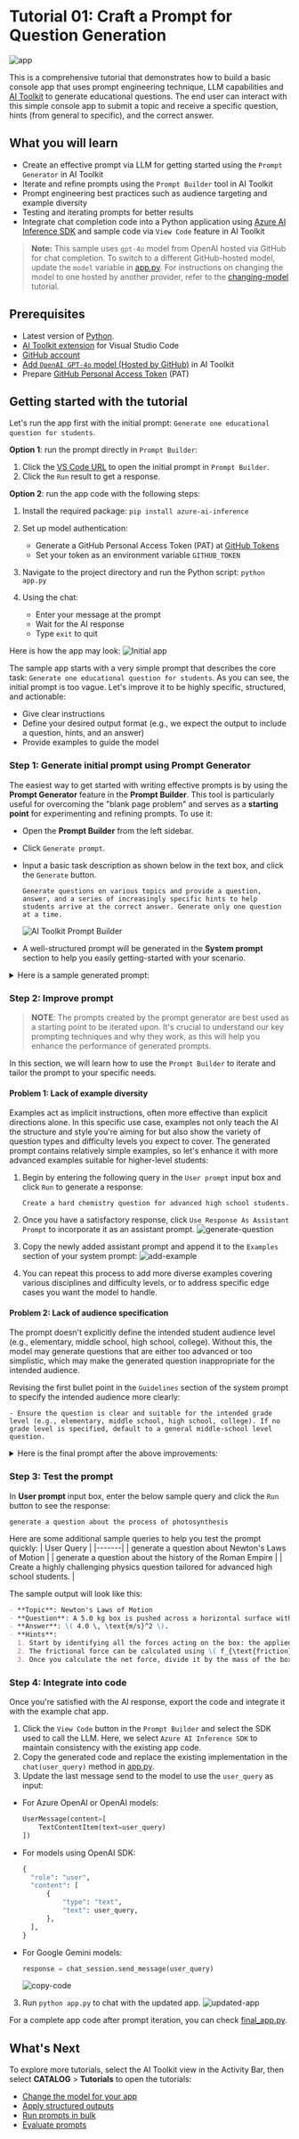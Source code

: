 # Tutorial 01: Craft a Prompt for Question Generation

![app](./images/app.gif)

This is a comprehensive tutorial that demonstrates how to build a basic console app that uses prompt engineering technique, LLM capabilities and [AI Toolkit](https://aka.ms/aitoolkit/doc) to generate educational questions. The end user can interact with this simple console app to submit a topic and receive a specific question, hints (from general to specific), and the correct answer.

## What you will learn
- Create an effective prompt via LLM for getting started using the `Prompt Generator` in AI Toolkit
- Iterate and refine prompts using the `Prompt Builder` tool in AI Toolkit
- Prompt engineering best practices such as audience targeting and example diversity
- Testing and iterating prompts for better results
- Integrate chat completion code into a Python application using [Azure AI Inference SDK](https://learn.microsoft.com/rest/api/aifoundry/modelinference/) and sample code via `View Code` feature in AI Toolkit

> **Note:** This sample uses `gpt-4o` model from OpenAI hosted via GitHub for chat completion. To switch to a different GitHub-hosted model, update the `model` variable in [app.py](./app.py). For instructions on changing the model to one hosted by another provider, refer to the [changing-model](https://github.com/microsoft/windows-ai-studio-templates/tree/dev/tutorials/02_switch_models#readme) tutorial.

## Prerequisites
- Latest version of [Python](https://www.python.org/downloads/).
- [AI Toolkit extension](https://code.visualstudio.com/docs/intelligentapps/overview#_install-and-setup) for Visual Studio Code
- [GitHub account](https://docs.github.com/en/get-started/start-your-journey/creating-an-account-on-github)
- [Add `OpenAI GPT-4o` model (Hosted by GitHub)](https://code.visualstudio.com/docs/intelligentapps/models#_find-a-model) in AI Toolkit
- Prepare [GitHub Personal Access Token](https://docs.github.com/en/authentication/keeping-your-account-and-data-secure/managing-your-personal-access-tokens) (PAT)

## Getting started with the tutorial
Let's run the app first with the initial prompt: `Generate one educational question for students`.

**Option 1**: run the prompt directly in `Prompt Builder`:
1. Click the [VS Code URL](vscode://ms-windows-ai-studio.windows-ai-studio/open_prompt_builder?model_id=github/gpt-4o&&system_prompt_file=prompt.aitk.txt&&user_prompt=generate%20a%20question%20about%20Newton%27s%20Laws%20of%20Motion) to open the initial prompt in `Prompt Builder`.
2. Click the `Run` result to get a response.

**Option 2**: run the app code with the following steps:
1. Install the required package: `pip install azure-ai-inference`
2. Set up model authentication:
    - Generate a GitHub Personal Access Token (PAT) at [GitHub Tokens](https://github.com/settings/tokens)
    - Set your token as an environment variable `GITHUB_TOKEN`

3. Navigate to the project directory and run the Python script: `python app.py`

4. Using the chat:
    - Enter your message at the prompt
    - Wait for the AI response
    - Type `exit` to quit

Here is how the app may look:
![Initial app](./images/initial-app.png)

The sample app starts with a very simple prompt that describes the core task: `Generate one educational question for students`. As you can see, the initial prompt is too vague. Let's improve it to be highly specific, structured, and actionable:
- Give clear instructions
- Define your desired output format (e.g., we expect the output to include a question, hints, and an answer)
- Provide examples to guide the model

### Step 1: Generate initial prompt using Prompt Generator
The easiest way to get started with writing effective prompts is by using the **Prompt Generator** feature in the **Prompt Builder**. This tool is particularly useful for overcoming the "blank page problem" and serves as a **starting point** for experimenting and refining prompts. To use it:

- Open the **Prompt Builder** from the left sidebar.
- Click `Generate prompt`.
- Input a basic task description as shown below in the text box, and click the `Generate` button.
    ```text
    Generate questions on various topics and provide a question, answer, and a series of increasingly specific hints to help students arrive at the correct answer. Generate only one question at a time.
    ```
    
    ![AI Toolkit Prompt Builder](./images/prompt-generation.png)
- A well-structured prompt will be generated in the **System prompt** section to help you easily getting-started with your scenario. 

<details>
<summary>Here is a sample generated prompt:</summary>

```text
Generate an educational question on a chosen topic with tiered hints to guide the student toward the correct answer.

Guidelines:
- Ensure the question is clear, specific, and contextually aligned with the selected topic.
- Adjust the complexity to suit the specified audience or skill level, making it appropriately challenging.
- Create hints that encourage critical thinking, starting broad and becoming progressively more specific without directly revealing the answer.
- Clearly provide the correct answer for reference.

Steps:
1. Select a topic or sub-topic (e.g., mathematics, history, science, literature, etc.).
2. Formulate a concise, unambiguous question relevant to the selected topic.
3. Construct up to three tiered hints:
   - Hint 1: General assistance.
   - Hint 2: More specific guidance.
   - Hint 3 (Optional): Highly specific, but not explicitly revealing the answer.
4. Clearly label the correct answer.

Output Format:
**Topic**: [Selected subject or topic]  
**Question**: [Well-phrased question]  
**Hints**:  
  1. [General hint]  
  2. [More specific hint]  
  3. [Optional, highly specific hint]

**Answer**: [Correct answer]  

Example 1:  
**Topic**: Mathematics (Algebra)  
**Question**: Solve for x: 2x + 5 = 15.  
**Hints**:  
  1. Start by isolating the variable.  
  2. Subtract 5 from both sides of the equation before dividing.  

**Answer**: x = 5  

Example 2:  
**Topic**: Science (Biology)  
**Question**: What organ in the human body is responsible for pumping blood?  
**Hints**:  
  1. It is located in the chest cavity.  
  2. It is composed of four chambers.  
  3. Its name starts with "H".  

**Answer**: Heart
```
</details>

### Step 2: Improve prompt
> **NOTE**: The prompts created by the prompt generator are best used as a starting point to be iterated upon. It's crucial to understand our key prompting techniques and why they work, as this will help you enhance the performance of generated prompts.

In this section, we will learn how to use the `Prompt Builder` to iterate and tailor the prompt to your specific needs.

#### Problem 1: Lack of example diversity
Examples act as implicit instructions, often more effective than explicit directions alone. In this specific use case, examples not only teach the AI the structure and style you're aiming for but also show the variety of question types and difficulty levels you expect to cover. The generated prompt contains relatively simple examples, so let's enhance it with more advanced examples suitable for higher-level students:

1. Begin by entering the following query in the `User prompt` input box and click `Run` to generate a response:
    ```text
    Create a hard chemistry question for advanced high school students.
    ```

2. Once you have a satisfactory response, click `Use Response As Assistant Prompt` to incorporate it as an assistant prompt.
![generate-question](./images/add-response-to-assistant-prompt.png)

3. Copy the newly added assistant prompt and append it to the `Examples` section of your system prompt:
  ![add-example](./images/add-example.png)

4. You can repeat this process to add more diverse examples covering various disciplines and difficulty levels, or to address specific edge cases you want the model to handle.

#### Problem 2: Lack of audience specification
The prompt doesn't explicitly define the intended student audience level (e.g., elementary, middle school, high school, college). Without this, the model may generate questions that are either too advanced or too simplistic, which may make the generated question inappropriate for the intended audience.

Revising the first bullet point in the `Guidelines` section of the system prompt to specify the intended audience more clearly:

```text
- Ensure the question is clear and suitable for the intended grade level (e.g., elementary, middle school, high school, college). If no grade level is specified, default to a general middle-school level question.
```

<details>
<summary>Here is the final prompt after the above improvements:</summary>

```text
Generate a question on a specified topic and provide a question, answer, and a series of increasingly specific hints to guide students toward arriving at the correct answer.

# Guidelines

- Ensure the question is clear and suitable for the intended level of the students.
- Provide hints gradually, starting with broad clues and narrowing down to specific ones.
- Confirm that the answer aligns perfectly with the question and hints.
- Only one question should be generated per request.

# Steps

1. **Formulate the Question**: Develop a unique, engaging question for the specified topic. Format the question clearly.
2. **Provide the Answer**: Identify the correct answer to the question.
3. **Create Hints**: 
   - Hint 1: A broad or general clue related to the topic.
   - Hint 2: A more specific clue designed to guide the student closer to the answer.
   - Hint 3: A precise clue that makes the answer more apparent without directly stating it.

# Output Format

The output should use the following format:
- **Topic**: [specify if provided or inferred from the question] 
- **Question**: [Write the question here]
- **Answer**: [Provide the correct answer]
- **Hints**:
  - Hint 1: [Provide the broadest, most general hint related to the topic]
  - Hint 2: [Offer a more specific clue to help narrow down the answer]
  - Hint 3: [Provide a highly specific and guiding clue to lead to the correct answer]

# Examples

### Example 1:
- **Topic**: Astronomy
- **Question**: What is the largest planet in the Solar System?  
- **Answer**: Jupiter  
- **Hints**:  
  1. This planet is known for its massive size and its many moons.  
  2. It is a gas giant located between Mars and Saturn.  
  3. It has a famous Great Red Spot, a giant storm visible from Earth.

### Example 2:
- **Topic**: Mathematics
- **Question:** What is the smallest prime number?
- **Answer:** 2
- **Hints:**
  1. It is the first even number in the list of prime numbers.
  2. A prime number can only be divided by 1 and itself, and this number is less than 3.
  3. It is the only even number that is also a prime.

### Example 3:
- **Topic**: Chemical Thermodynamics  
- **Question**: A reaction has a \( \Delta G^\circ = -45.0 \, \text{kJ/mol} \) at \( 298 \, \text{K} \). What is the equilibrium constant (\( K \)) for this reaction? \( R = 8.314 \, \text{J/(mol·K)} \).  
- **Answer**: Approximately \( 3.9 \times 10^7 \).  
- **Hints**:
  1. Recall the relationship between the standard Gibbs free energy change (\( \Delta G^\circ \)) and the equilibrium constant (\( K \)): \( \Delta G^\circ = -RT \ln K \).
  2. Substitute the values: \( R = 8.314 \, \text{J/(mol·K)} \), \( T = 298 \, \text{K} \), \( \Delta G^\circ = -45.0 \times 10^3 \, \text{J/mol} \). Rearrange the formula to solve for \( K \).
  3. Solve: First, calculate \( \ln K = -\frac{\Delta G^\circ}{RT} \). Then take the exponential of the result using \( K = e^{\ln K} \). After calculations, you should find \( K \approx 3.9 \times 10^7 \).

# Notes
- Ensure that the hints do not directly reveal the answer but rather guide the student logically toward it.
- Questions should vary across disciplines like biology, physics, chemistry, science, literature, history, and mathematics unless otherwise specified.

```
</details>

### Step 3: Test the prompt
In **User prompt** input box, enter the below sample query and click the `Run` button to see the response:

```
generate a question about the process of photosynthesis
```

Here are some additional sample queries to help you test the prompt quickly:
| User Query |
|-------|
| generate a question about Newton's Laws of Motion |
| generate a question about the history of the Roman Empire |
| Create a highly challenging physics question tailored for advanced high school students. |

The sample output will look like this:

```markdown
- **Topic**: Newton's Laws of Motion  
- **Question**: A 5.0 kg box is pushed across a horizontal surface with a force of 30 N. If the coefficient of kinetic friction between the box and the surface is 0.2, what is the acceleration of the box?  
- **Answer**: \( 4.0 \, \text{m/s}^2 \).  
- **Hints**:  
  1. Start by identifying all the forces acting on the box: the applied force, the frictional force, and the normal force. Use Newton's second law, \( F_{\text{net}} = ma \).  
  2. The frictional force can be calculated using \( f_{\text{friction}} = \mu_k F_{\text{normal}} \), where \( F_{\text{normal}} = mg \) since the box is on a horizontal surface. Subtract the frictional force from the applied force to find the net force.  
  3. Once you calculate the net force, divide it by the mass of the box using \( a = \frac{F_{\text{net}}}{m} \). With the calculations, you’ll find \( a = 4.0 \, \text{m/s}^2 \).
```

### Step 4: Integrate into code
Once you're satisfied with the AI response, export the code and integrate it with the example chat app.
1. Click the `View Code` button in the `Prompt Builder` and select the SDK used to call the LLM. Here, we select `Azure AI Inference SDK` to maintain consistency with the existing app code.
2. Copy the generated code and replace the existing implementation in the `chat(user_query)` method in [app.py](./app.py).
3. Update the last message send to the model to use the `user_query` as input:
- For Azure OpenAI or OpenAI models:
  ```python
  UserMessage(content=[
      TextContentItem(text=user_query)
  ])
  ```
- For models using OpenAI SDK:
  ```python
  {
    "role": "user",
    "content": [
        {
            "type": "text",
            "text": user_query,
        },
    ],
  }
  ```
- For Google Gemini models:
  ```python
  response = chat_session.send_message(user_query)
  ```
    ![copy-code](./images/copy-code.png)

3. Run `python app.py` to chat with the updated app.
  ![updated-app](./images/updated_app.png)

For a complete app code after prompt iteration, you can check [final_app.py](./final_app.py).

## What's Next
To explore more tutorials, select the AI Toolkit view in the Activity Bar, then select **CATALOG** > **Tutorials** to open the tutorials:
- [Change the model for your app](https://github.com/microsoft/windows-ai-studio-templates/tree/dev/tutorials/02_switch_models/README.md)
- [Apply structured outputs](https://github.com/microsoft/windows-ai-studio-templates/tree/dev/tutorials/03_structured_output/README.md)
- [Run prompts in bulk](https://github.com/microsoft/windows-ai-studio-templates/tree/dev/tutorials/04_run_prompts_in_batch/README.md)
- [Evaluate prompts](https://github.com/microsoft/windows-ai-studio-templates/tree/dev/tutorials/05_evaluate_prompt/README.md)
